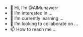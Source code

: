 - 👋 Hi, I’m @AlMunawerr
- 👀 I’m interested in ...
- 🌱 I’m currently learning ...
- 💞️ I’m looking to collaborate on ...
- 📫 How to reach me ...

<!---
AlMunawerr/AlMunawerr is a ✨ special ✨ repository because its `README.md` (this file) appears on your GitHub profile.
You can click the Preview link to take a look at your changes.
--->
